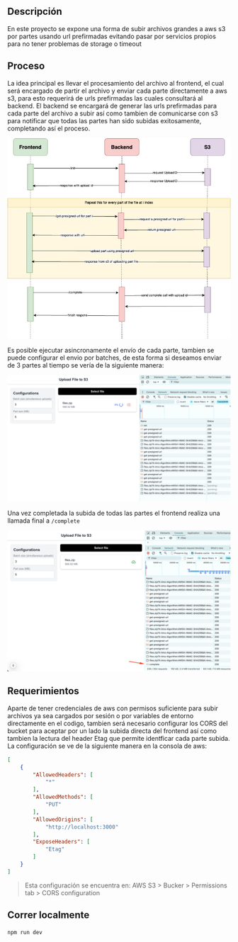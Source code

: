 ## Descripción
En este proyecto se expone una forma de subir archivos grandes a aws s3 por partes usando url prefirmadas evitando pasar por servicios propios para no tener problemas de storage o timeout

## Proceso
La idea principal es llevar el procesamiento del archivo al frontend, el cual será encargado de partir el archivo y enviar cada parte directamente a aws s3, para esto requerirá de urls
prefirmadas las cuales consultará al backend. El backend se encargará de generar las urls prefirmadas para cada parte del archivo a subir así como tambien de comunicarse con s3 para 
notificar que todas las partes han sido subidas exitosamente, completando así el proceso.

<img src='https://github.com/CrissAlvarezH/upload-multipart-to-s3/blob/main/docs/images/diagram.jpg'/>

Es posible ejecutar asincronamente el envío de cada parte, tambien se puede configurar el envio por batches, de esta forma si deseamos enviar de 3 partes al tiempo se vería de la siguiente manera:

<img src='https://github.com/CrissAlvarezH/upload-multipart-to-s3/blob/main/docs/images/uploading_file.png'/>

Una vez completada la subida de todas las partes el frontend realiza una llamada final a `/complete`

<img src='https://github.com/CrissAlvarezH/upload-multipart-to-s3/blob/main/docs/images/upload_completed.png'/>

## Requerimientos
Aparte de tener credenciales de aws con permisos suficiente para subir archivos ya sea cargados por sesión o por variables de entorno directamente en el codigo, tambien será
necesario configurar los CORS del bucket para aceptar por un lado la subida directa del frontend así como tambien la lectura del header Etag que permite identficar cada parte subida.
La configuración se ve de la siguiente manera en la consola de aws:

```json
[
    {
        "AllowedHeaders": [
            "*"
        ],
        "AllowedMethods": [
            "PUT"
        ],
        "AllowedOrigins": [
            "http://localhost:3000"
        ],
        "ExposeHeaders": [
            "Etag"
        ]
    }
]
```
> Esta configuración se encuentra en: AWS S3 > Bucker > Permissions tab > CORS configuration

## Correr localmente

```bash
npm run dev
```

